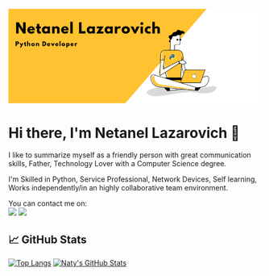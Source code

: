 ![natylaza89](https://raw.githubusercontent.com/natylaza89/natylaza89/main/banner.png)

# Hi there, I'm Netanel Lazarovich 👋

I like to summarize myself as a friendly person with great communication skills, Father, Technology Lover with a Computer Science degree.

I'm Skilled in Python, Service Professional, Network Devices, Self learning, Works independently/in an highly collaborative team environment.  

You can contact me on:  
[<img src="https://img.shields.io/badge/LinkedIn-0077B5?style=for-the-badge&logo=linkedin&logoColor=white">](https://www.linkedin.com/in/natylaza89/) 
[<img src="https://img.shields.io/badge/Gmail-D14836?style=for-the-badge&logo=gmail&logoColor=white">](natylaza89@gmail.com) 


## 📈 GitHub Stats
[![Top Langs](https://github-readme-stats.vercel.app/api/top-langs/?username=natylaza89&hide=html&title_color=ffffff&text_color=c9cacc&icon_color=ffc331&bg_color=1d1f21)](https://www.linkedin.com/in/natylaza89/)
[![Naty's GitHub Stats](https://github-readme-stats.vercel.app/api?username=natylaza89&show_icons=true&line_height=27&count_private=true&title_color=ffffff&text_color=ffffff&icon_color=ffc331&bg_color=1d1f21)](https://www.linkedin.com/in/natylaza89/)

